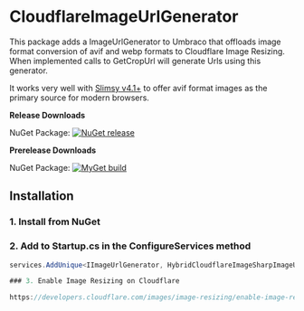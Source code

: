 CloudflareImageUrlGenerator
============
This package adds a ImageUrlGenerator to Umbraco that offloads image format conversion of avif and webp formats to Cloudflare Image Resizing. When implemented calls to GetCropUrl will generate Urls using this generator.

It works very well with [Slimsy v4.1+](https://github.com/Jeavon/Slimsy) to offer avif format images as the primary source for modern browsers. 

__Release Downloads__

NuGet Package: [![NuGet release](https://img.shields.io/nuget/vpre/Umbraco.Community.CloudflareImageUrlGenerator.svg)](https://www.nuget.org/packages/Umbraco.Community.CloudflareImageUrlGenerator/)

__Prerelease Downloads__

NuGet Package: [![MyGet build](https://img.shields.io/myget/umbraco-packages/vpre/Umbraco.Community.CloudflareImageUrlGenerator.svg)](https://www.myget.org/feed/umbraco-packages/package/nuget/Umbraco.Community.CloudflareImageUrlGenerator)

## Installation

### 1. Install from NuGet

### 2. Add to Startup.cs in the ConfigureServices method

```c#
services.AddUnique<IImageUrlGenerator, HybridCloudflareImageSharpImageUrlGenerator>();

### 3. Enable Image Resizing on Cloudflare

https://developers.cloudflare.com/images/image-resizing/enable-image-resizing/